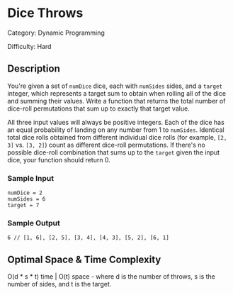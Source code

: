 # Dice Throws

Category: Dynamic Programming

Difficulty: Hard

## Description

  You're given a set of `numDice` dice, each with
`numSides` sides, and a `target` integer, which
represents a target sum to obtain when rolling all of the dice and summing
their values. Write a function that returns the total number of dice-roll
permutations that sum up to exactly that target value.

  All three input values will always be positive integers. Each of the dice
has an equal probability of landing on any number from 1 to
`numSides`. Identical total dice rolls obtained from different
individual dice rolls (for example, `[2, 3]` vs.
`[3, 2]`) count as different dice-roll permutations. If there's
no possible dice-roll combination that sums up to the
`target` given the input dice, your function should return 0.


  
### Sample Input
  ```
numDice = 2
numSides = 6
target = 7
```
  
### Sample Output
  ```
6 // [1, 6], [2, 5], [3, 4], [4, 3], [5, 2], [6, 1]
```

## Optimal Space & Time Complexity

O(d * s * t) time | O(t) space - where d is the number of throws, s is the number of sides, and t is the target.
